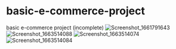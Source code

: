 # basic-e-commerce-project
basic e-commerce project (incomplete)
![Screenshot_1661791643](https://user-images.githubusercontent.com/108512815/190914211-84c81041-a1ce-453e-b3b0-af99b0e5ca8c.png)
![Screenshot_1663514088](https://user-images.githubusercontent.com/108512815/190914391-1450069d-23fe-414b-b11b-e706899baed9.png)
![Screenshot_1663514074](https://user-images.githubusercontent.com/108512815/190914396-ccd6c22c-cf52-4732-b7ed-34fa0065eb0e.png)
![Screenshot_1663514084](https://user-images.githubusercontent.com/108512815/190914403-53946446-a797-4f20-b94c-d278df81fe63.png)

